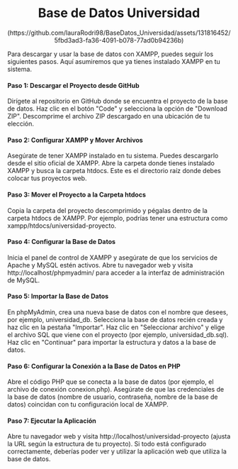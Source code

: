 <h1 align="center">Base de Datos Universidad</h1>
<div align="center">
  (https://github.com/lauraRodri98/BaseDatos_Universidad/assets/131816452/5fbd3ad3-fa36-4091-b078-77ad0b94236b)
</div>

Para descargar y usar la base de datos con XAMPP, puedes seguir los siguientes pasos. Aquí asumiremos que ya tienes instalado XAMPP en tu sistema.

<h4>Paso 1: Descargar el Proyecto desde GitHub</h4>
Dirígete al repositorio en GitHub donde se encuentra el proyecto de la base de datos.
Haz clic en el botón "Code" y selecciona la opción de "Download ZIP".
Descomprime el archivo ZIP descargado en una ubicación de tu elección.

<h4>Paso 2: Configurar XAMPP y Mover Archivos</h4>
Asegúrate de tener XAMPP instalado en tu sistema. Puedes descargarlo desde el sitio oficial de XAMPP.
Abre la carpeta donde tienes instalado XAMPP y busca la carpeta htdocs. Este es el directorio raíz donde debes colocar tus proyectos web.

<h4>Paso 3: Mover el Proyecto a la Carpeta htdocs</h4>
Copia la carpeta del proyecto descomprimido y pégalas dentro de la carpeta htdocs de XAMPP. Por ejemplo, podrías tener una estructura como xampp/htdocs/universidad-proyecto.

<h4>Paso 4: Configurar la Base de Datos</h4>
Inicia el panel de control de XAMPP y asegúrate de que los servicios de Apache y MySQL estén activos.
Abre tu navegador web y visita http://localhost/phpmyadmin/ para acceder a la interfaz de administración de MySQL.

<h4>Paso 5: Importar la Base de Datos</h4>
En phpMyAdmin, crea una nueva base de datos con el nombre que desees, por ejemplo, universidad_db.
Selecciona la base de datos recién creada y haz clic en la pestaña "Importar".
Haz clic en "Seleccionar archivo" y elige el archivo SQL que viene con el proyecto (por ejemplo, universidad_db.sql).
Haz clic en "Continuar" para importar la estructura y datos a la base de datos.

<h4>Paso 6: Configurar la Conexión a la Base de Datos en PHP</h4>
Abre el código PHP que se conecta a la base de datos (por ejemplo, el archivo de conexión conexion.php).
Asegúrate de que las credenciales de la base de datos (nombre de usuario, contraseña, nombre de la base de datos) coincidan con tu configuración local de XAMPP.

<h4>Paso 7: Ejecutar la Aplicación</h4>
Abre tu navegador web y visita http://localhost/universidad-proyecto (ajusta la URL según la estructura de tu proyecto).
Si todo está configurado correctamente, deberías poder ver y utilizar la aplicación web que utiliza la base de datos.
